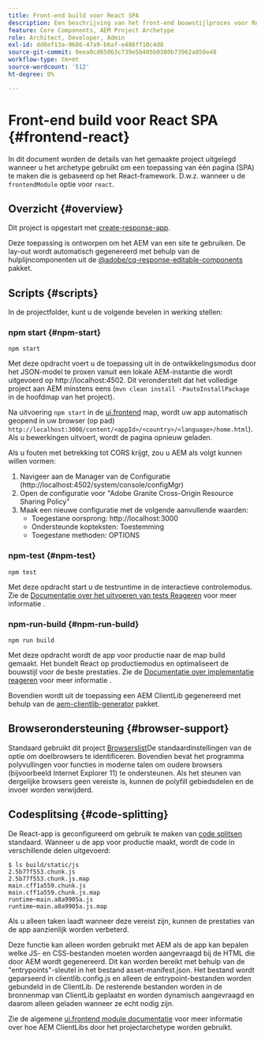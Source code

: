```yaml
---
title: Front-end build voor React SPA
description: Een beschrijving van het front-end bouwstijlproces voor React-based SPA projecten
feature: Core Components, AEM Project Archetype
role: Architect, Developer, Admin
exl-id: dd8ef13a-9686-47a9-b6af-e486ff10c4d8
source-git-commit: 0eea0cd65063c739e5b405b0380b73962a858e48
workflow-type: tm+mt
source-wordcount: '512'
ht-degree: 0%

---
```


# Front-end build voor React SPA {#frontend-react}

In dit document worden de details van het gemaakte project uitgelegd wanneer u het archetype gebruikt om een toepassing van één pagina (SPA) te maken die is gebaseerd op het React-framework. D.w.z. wanneer u de `frontendModule` optie voor `react`.

## Overzicht {#overview}

Dit project is opgestart met [create-response-app](https://github.com/facebook/create-react-app).

Deze toepassing is ontworpen om het AEM van een site te gebruiken. De lay-out wordt automatisch gegenereerd met behulp van de hulplijncomponenten uit de [@adobe/cq-response-editable-components](https://www.npmjs.com/package/@adobe/aem-react-editable-components) pakket.

## Scripts {#scripts}

In de projectfolder, kunt u de volgende bevelen in werking stellen:

### npm start {#npm-start}

```shell
npm start
```

Met deze opdracht voert u de toepassing uit in de ontwikkelingsmodus door het JSON-model te proxen vanuit een lokale AEM-instantie die wordt uitgevoerd op http://localhost:4502. Dit veronderstelt dat het volledige project aan AEM minstens eens (`mvn clean install -PautoInstallPackage` in de hoofdmap van het project).

Na uitvoering `npm start` in de [ui.frontend](uifrontend.md) map, wordt uw app automatisch geopend in uw browser (op pad) `http://localhost:3000/content/<appId>/<country>/<language>/home.html`). Als u bewerkingen uitvoert, wordt de pagina opnieuw geladen.

Als u fouten met betrekking tot CORS krijgt, zou u AEM als volgt kunnen willen vormen:

1. Navigeer aan de Manager van de Configuratie (http://localhost:4502/system/console/configMgr)
1. Open de configuratie voor &quot;Adobe Granite Cross-Origin Resource Sharing Policy&quot;
1. Maak een nieuwe configuratie met de volgende aanvullende waarden:
   * Toegestane oorsprong: http://localhost:3000
   * Ondersteunde kopteksten: Toestemming
   * Toegestane methoden: OPTIONS

### npm-test {#npm-test}

```shell
npm test
```

Met deze opdracht start u de testruntime in de interactieve controlemodus. Zie de [Documentatie over het uitvoeren van tests Reageren](https://facebook.github.io/create-react-app/docs/running-tests) voor meer informatie .

### npm-run-build {#npm-run-build}

```shell
npm run build
```

Met deze opdracht wordt de app voor productie naar de map build gemaakt. Het bundelt React op productiemodus en optimaliseert de bouwstijl voor de beste prestaties. Zie de [Documentatie over implementatie reageren](https://facebook.github.io/create-react-app/docs/deployment) voor meer informatie .

Bovendien wordt uit de toepassing een AEM ClientLib gegenereerd met behulp van de [aem-clientlib-generator](https://github.com/wcm-io-frontend/aem-clientlib-generator) pakket.

## Browserondersteuning {#browser-support}

Standaard gebruikt dit project [Browserslist](https://github.com/browserslist/browserslist)De standaardinstellingen van de optie om doelbrowsers te identificeren. Bovendien bevat het programma polyvullingen voor functies in moderne talen om oudere browsers (bijvoorbeeld Internet Explorer 11) te ondersteunen. Als het steunen van dergelijke browsers geen vereiste is, kunnen de polyfill gebiedsdelen en de invoer worden verwijderd.

## Codesplitsing {#code-splitting}

De React-app is geconfigureerd om gebruik te maken van [code splitsen](https://webpack.js.org/guides/code-splitting) standaard. Wanneer u de app voor productie maakt, wordt de code in verschillende delen uitgevoerd:

```shell
$ ls build/static/js
2.5b77f553.chunk.js
2.5b77f553.chunk.js.map
main.cff1a559.chunk.js
main.cff1a559.chunk.js.map
runtime~main.a8a9905a.js
runtime~main.a8a9905a.js.map
```

Als u alleen taken laadt wanneer deze vereist zijn, kunnen de prestaties van de app aanzienlijk worden verbeterd.

Deze functie kan alleen worden gebruikt met AEM als de app kan bepalen welke JS- en CSS-bestanden moeten worden aangevraagd bij de HTML die door AEM wordt gegenereerd. Dit kan worden bereikt met behulp van de &quot;entrypoints&quot;-sleutel in het bestand asset-manifest.json. Het bestand wordt geparseerd in clientlib.config.js en alleen de entrypoint-bestanden worden gebundeld in de ClientLib. De resterende bestanden worden in de bronnenmap van ClientLib geplaatst en worden dynamisch aangevraagd en daarom alleen geladen wanneer ze echt nodig zijn.

Zie de algemene [ui.frontend module documentatie](uifrontend.md#clientlibs) voor meer informatie over hoe AEM ClientLibs door het projectarchetype worden gebruikt.
